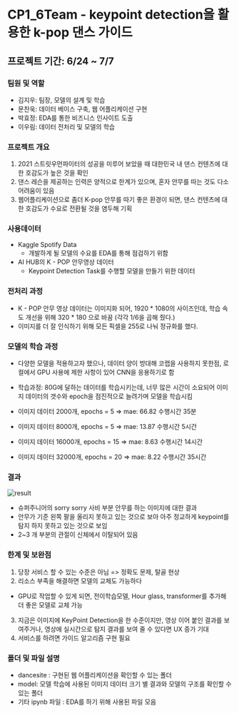 # CP1_6Team - keypoint detection을 활용한 k-pop 댄스 가이드

## 프로젝트 기간: 6/24 ~ 7/7
### 팀원 및 역할

- 김지우: 팀장, 모델의 설계 및 학습
- 문찬욱: 데이터 베이스 구축, 웹 어플리케이션 구현
- 박효정: EDA를 통한 비즈니스 인사이트 도출
- 이우림: 데이터 전처리 및 모델의 학습

### 프로젝트 개요
1. 2021 스트릿우먼파이터의 성공을 미루어 보았을 때 대한민국 내 댄스 컨텐츠에 대한 호감도가 높은 것을 확인
2. 댄스 레슨을 제공하는 인력은 양적으로 한계가 있으며, 혼자 안무를 따는 것도 다소 어려움이 있음
3. 웹어플리케이션으로 좀더 K-pop 안무를 따기 좋은 환경이 되면, 댄스 컨텐츠에 대한 호감도가 수요로 전환될 것을 염두해 기획

### 사용데이터 
- Kaggle Spotify Data
  - 개발하게 될 모델의 수요를 EDA를 통해 점검하기 위함 
- AI HUB의 K - POP 안무영상 데이터
  - Keypoint Detection Task를 수행할 모델을 만들기 위한 데이터 
  
  
 ### 전처리 과정
 - K - POP 안무 영상 데이터는 이미지화 되어, 1920 * 1080의 사이즈인데, 학습 속도 개선을 위해 320 * 180 으로 바꿈 (각각 1/6을 곱해 줬다.)
 - 이미지를 더 잘 인식하기 위해 모든 픽셀을 255로 나눠 정규화를 했다.
 
 ### 모델의 학습 과정 
 - 다양한 모델을 적용하고자 했으나, 데이터 양이 방대해 코랩을 사용하지 못한점, 로컬에서 GPU 사용에 제한 사항이 있어 CNN을 응용하기로 함
 
 - 학습과정: 80G에 달하는 데이터를 학습시키는데, 너무 많은 시간이 소요되어 이미지 데이터의 갯수와 epoch을 점진적으로 늘려가며 모델을 학습시킴
  - 이미지 데이터 2000개, epochs = 5 => mae: 66.82 수행시간 35분
  - 이미지 데이터 8000개, epochs = 5 => mae: 13.87 수행시간 5시간
  - 이미지 데이터 16000개, epochs = 15 => mae: 8.63 수행시간 14시간
  - 이미지 데이터 32000개, epochs = 20 => mae: 8.22 수행시간 35시간
 
 
 ### 결과
 ![result](https://user-images.githubusercontent.com/95577538/186096962-d7b5f53e-de0e-4a00-a454-226ee62d3a1b.jpg)
 
 - 슈퍼주니어의 sorry sorry 사비 부분 안무를 하는 이미지에 대한 결과
 - 안무가 기준 왼쪽 팔을 올리지 못하고 있는 것으로 보아 아주 정교하게 keypoint를 탐지 하지 못하고 있는 것으로 보임
 - 2~3 개 부분의 관절이 신체에서 이탈되어 있음

 
 ### 한계 및 보완점
 1. 당장 서비스 할 수 있는 수준은 아님 => 정확도 문제, 탈골 현상
 2. 리소스 부족을 해결하면 모델의 교체도 가능하다
  - GPU로 작업할 수 있게 되면, 전이학습모델, Hour glass, transformer를 추가해 더 좋은 모델로 교체 가능
 3. 지금은 이미지에 KeyPoint Detection을 한 수준이지만, 영상 이어 붙인 결과를 보여주거나, 영상에 실시간으로 탐지 결과를 보여 줄 수 있다면 UX 증가 기대 
 4. 서비스를 하려면 가이드 알고리즘 구현 필요
 
 ### 폴더 및 파일 설명
 - dancesite : 구현된 웹 어플리케이션을 확인할 수 있는 폴더
 - model: 모델 학습에 사용된 이미지 데이터 크기 별 결과와 모델의 구조를 확인할 수 있는 폴더 
 - 기타 ipynb 파일 : EDA를 하기 위해 사용된 파일 모음
